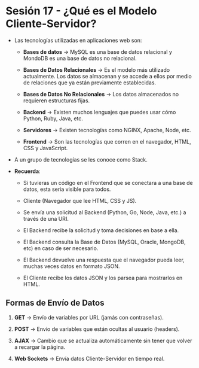 # Sesión 17 - ¿Qué es el Modelo Cliente-Servidor?

* Las tecnologías utilizadas en aplicaciones web son:

	- **Bases de datos** &rarr; MySQL es una base de datos relacional y MondoDB es una base de datos no relacional.

	 - **Bases de Datos Relacionales** &rarr; Es el modelo más utilizado actualmente. Los datos se almacenan y se accede a ellos por medio de relaciones que ya están previamente establecidas.

	 - **Bases de Datos No Relacionales** &rarr; Los datos almacenados no requieren estructuras fijas.

	- **Backend** &rarr; Existen muchos lenguajes que puedes usar cómo Python, Ruby, Java, etc.

	- **Servidores** &rarr; Existen tecnologías como NGINX, Apache, Node, etc.

	- **Frontend** &rarr; Son las tecnologías que corren en el navegador, HTML, CSS y JavaScript.

* A un grupo de tecnologías se les conoce como Stack. 

* **Recuerda**:

	- Si tuvieras un código en el Frontend que se conectara a una base de datos, esta seria visible para todos.

	- Cliente (Navegador que lee HTML, CSS y JS).

	- Se envía una solicitud al Backend (Python, Go, Node, Java, etc.) a través de una URI.

	- El Backend recibe la solicitud y toma decisiones en base a ella.

	- El Backend consulta la Base de Datos (MySQL, Oracle, MongoDB, etc) en caso de ser necesario.

	- El Backend devuelve una respuesta que el navegador pueda leer, muchas veces datos en formato JSON.

	- El Cliente recibe los datos JSON y los parsea para mostrarlos en HTML.

## Formas de Envío de Datos

1. **GET** &rarr; Envío de variables por URL (jamás con contraseñas).

2. **POST** &rarr; Envío de variables que están ocultas al usuario (headers).

3. **AJAX** &rarr; Cambio que se actualiza automáticamente sin tener que volver a recargar la página.

4. **Web Sockets** &rarr; Envía datos Cliente-Servidor en tiempo real.